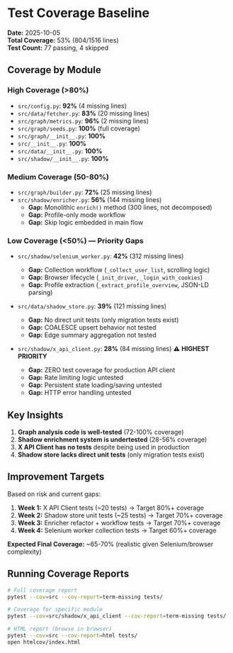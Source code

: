 # Test Coverage Baseline

**Date:** 2025-10-05  
**Total Coverage:** 53% (804/1516 lines)  
**Test Count:** 77 passing, 4 skipped

## Coverage by Module

### High Coverage (>80%)
- `src/config.py`: **92%** (4 missing lines)
- `src/data/fetcher.py`: **83%** (20 missing lines)
- `src/graph/metrics.py`: **96%** (2 missing lines)
- `src/graph/seeds.py`: **100%** (full coverage)
- `src/graph/__init__.py`: **100%**
- `src/__init__.py`: **100%**
- `src/data/__init__.py`: **100%**
- `src/shadow/__init__.py`: **100%**

### Medium Coverage (50-80%)
- `src/graph/builder.py`: **72%** (25 missing lines)
- `src/shadow/enricher.py`: **56%** (144 missing lines)
  - **Gap:** Monolithic `enrich()` method (300 lines, not decomposed)
  - **Gap:** Profile-only mode workflow
  - **Gap:** Skip logic embedded in main flow

### Low Coverage (<50%) — Priority Gaps
- `src/shadow/selenium_worker.py`: **42%** (312 missing lines)
  - **Gap:** Collection workflow (`_collect_user_list`, scrolling logic)
  - **Gap:** Browser lifecycle (`_init_driver`, `_login_with_cookies`)
  - **Gap:** Profile extraction (`_extract_profile_overview`, JSON-LD parsing)
  
- `src/data/shadow_store.py`: **39%** (121 missing lines)
  - **Gap:** No direct unit tests (only migration tests exist)
  - **Gap:** COALESCE upsert behavior not tested
  - **Gap:** Edge summary aggregation not tested

- `src/shadow/x_api_client.py`: **28%** (84 missing lines) ⚠️ **HIGHEST PRIORITY**
  - **Gap:** ZERO test coverage for production API client
  - **Gap:** Rate limiting logic untested
  - **Gap:** Persistent state loading/saving untested
  - **Gap:** HTTP error handling untested

## Key Insights

1. **Graph analysis code is well-tested** (72-100% coverage)
2. **Shadow enrichment system is undertested** (28-56% coverage)
3. **X API Client has no tests** despite being used in production
4. **Shadow store lacks direct unit tests** (only migration tests exist)

## Improvement Targets

Based on risk and current gaps:

1. **Week 1:** X API Client tests (~20 tests) → Target 80%+ coverage
2. **Week 2:** Shadow store unit tests (~25 tests) → Target 70%+ coverage
3. **Week 3:** Enricher refactor + workflow tests → Target 70%+ coverage
4. **Week 4:** Selenium worker collection tests → Target 60%+ coverage

**Expected Final Coverage:** ~65-70% (realistic given Selenium/browser complexity)

## Running Coverage Reports

```bash
# Full coverage report
pytest --cov=src --cov-report=term-missing tests/

# Coverage for specific module
pytest --cov=src/shadow/x_api_client --cov-report=term-missing tests/

# HTML report (browse in browser)
pytest --cov=src --cov-report=html tests/
open htmlcov/index.html
```

